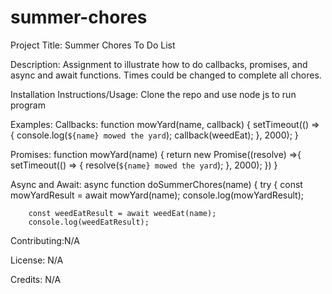 # summer-chores
Project Title: Summer Chores To Do List

Description: Assignment to illustrate how to do callbacks, promises, and async and await functions. Times could be changed to complete all chores.

Installation Instructions/Usage: Clone the repo and use node js to run program

Examples: 
Callbacks:
function mowYard(name, callback) {
    setTimeout(() => {
        console.log(`${name} mowed the yard`);
        callback(weedEat);
    }, 2000);
}

Promises:
function mowYard(name) {
    return new Promise((resolve) =>{
        setTimeout(() => {
            resolve(`${name} mowed the yard`);
    }, 2000);
    }) 
}

Async and Await:
async function doSummerChores(name)
{
    try {
        const mowYardResult = await mowYard(name);
        console.log(mowYardResult);

        const weedEatResult = await weedEat(name);
        console.log(weedEatResult);

Contributing:N/A

License: N/A

Credits: N/A